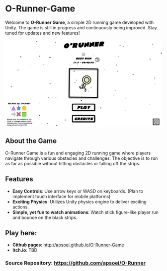 # O-Runner-Game

Welcome to **O-Runner Game**, a simple 2D running game developed with Unity. The game is still in progress and continuously being improved. Stay tuned for updates and new features!

![O-Runner Game](https://raw.githubusercontent.com/apsoei/O-Runner-Game/main/MainPage_Screenshot.png)

## About the Game

O-Runner Game is a fun and engaging 2D running game where players navigate through various obstacles and challenges. The objective is to run as far as possible without hitting obstacles or falling off the strips.

## Features

- **Easy Controls**: Use arrow keys or WASD on keyboards. (Plan to implement touch interface for mobile platforms)
- **Exciting Physics**: Utilizes Unity physics engine to deliver exciting actions.
- **Simple, yet fun to watch animations**: Watch stick figure-like player run and bounce on the black strips.

## Play here:
- **Github pages**: http://apsoei.github.io/O-Runner-Game
- **Itch.io**: TBD

### Source Repository: https://github.com/apsoei/O-Runner
